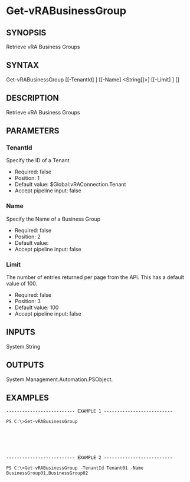 # Get-vRABusinessGroup

## SYNOPSIS
    
Retrieve vRA Business Groups

## SYNTAX
 Get-vRABusinessGroup [[-TenantId] <String>] [[-Name] <String[]>] [[-Limit] <String>] [<CommonParameters>]     

## DESCRIPTION

Retrieve vRA Business Groups

## PARAMETERS


### TenantId

Specify the ID of a Tenant

* Required: false
* Position: 1
* Default value: $Global:vRAConnection.Tenant
* Accept pipeline input: false

### Name

Specify the Name of a Business Group

* Required: false
* Position: 2
* Default value: 
* Accept pipeline input: false

### Limit

The number of entries returned per page from the API. This has a default value of 100.

* Required: false
* Position: 3
* Default value: 100
* Accept pipeline input: false

## INPUTS

System.String

## OUTPUTS

System.Management.Automation.PSObject.

## EXAMPLES
```
-------------------------- EXAMPLE 1 --------------------------

PS C:\>Get-vRABusinessGroup






-------------------------- EXAMPLE 2 --------------------------

PS C:\>Get-vRABusinessGroup -TenantId Tenant01 -Name BusinessGroup01,BusinessGroup02
```


